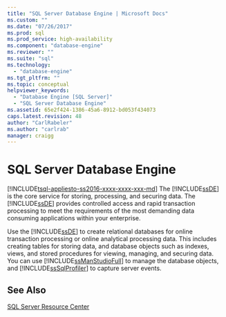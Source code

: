 ```yaml
---
title: "SQL Server Database Engine | Microsoft Docs"
ms.custom: ""
ms.date: "07/26/2017"
ms.prod: sql
ms.prod_service: high-availability
ms.component: "database-engine"
ms.reviewer: ""
ms.suite: "sql"
ms.technology: 
  - "database-engine"
ms.tgt_pltfrm: ""
ms.topic: conceptual
helpviewer_keywords: 
  - "Database Engine [SQL Server]"
  - "SQL Server Database Engine"
ms.assetid: 65e2f424-1386-45a6-8912-bd053f434073
caps.latest.revision: 48
author: "CarlRabeler"
ms.author: "carlrab"
manager: craigg
---
```

# SQL Server Database Engine
[!INCLUDE[tsql-appliesto-ss2016-xxxx-xxxx-xxx-md](../includes/tsql-appliesto-ss2016-xxxx-xxxx-xxx-md.md)]
  The [!INCLUDE[ssDE](../includes/ssde-md.md)] is the core service for storing, processing, and securing data. The [!INCLUDE[ssDE](../includes/ssde-md.md)] provides controlled access and rapid transaction processing to meet the requirements of the most demanding data consuming applications within your enterprise.  
  
 Use the [!INCLUDE[ssDE](../includes/ssde-md.md)] to create relational databases for online transaction processing or online analytical processing data. This includes creating tables for storing data, and database objects such as indexes, views, and stored procedures for viewing, managing, and securing data. You can use [!INCLUDE[ssManStudioFull](../includes/ssmanstudiofull-md.md)] to manage the database objects, and [!INCLUDE[ssSqlProfiler](../includes/sssqlprofiler-md.md)] to capture server events.  


## See Also  
 [SQL Server Resource Center](http://go.microsoft.com/fwlink/?LinkId=219676)  
  
  
